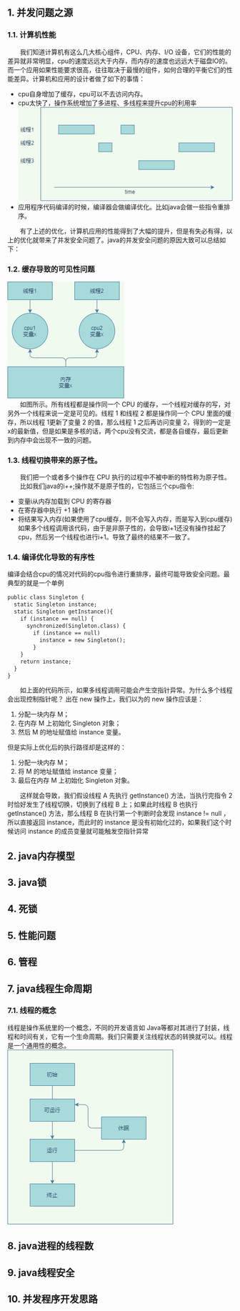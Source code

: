 ## 1. 并发问题之源
### 1.1. 计算机性能
&emsp;&emsp;我们知道计算机有这么几大核心组件，CPU、内存、I/O 设备，它们的性能的差异就非常明显，cpu的速度远远大于内存，而内存的速度也远远大于磁盘IO的。而一个应用如果性能要求很高，往往取决于最慢的组件，如何合理的平衡它们的性能差异。计算机和应用的设计者做了如下的事情：
* cpu自身增加了缓存，cpu可以不去访问内存。
* cpu太快了，操作系统增加了多进程、多线程来提升cpu的利用率  
![](线程切换.png)
* 应用程序代码编译的时候，编译器会做编译优化。比如java会做一些指令重排序。  

&emsp;&emsp;有了上述的优化，计算机应用的性能得到了大幅的提升，但是有失必有得，以上的优化就带来了并发安全问题了。java的并发安全问题的原因大致可以总结如下：  
### 1.2. 缓存导致的可见性问题
![](多核cpu缓存.png)  
&emsp;&emsp;如图所示。所有线程都是操作同一个 CPU 的缓存，一个线程对缓存的写，对另外一个线程来说一定是可见的。线程 1 和线程 2 都是操作同一个 CPU 里面的缓存，所以线程 1更新了变量 2 的值，那么线程 1 之后再访问变量 2，得到的一定是x的最新值，但是如果是多核的话，两个cpu没有交流，都是各自缓存，最后更新到内存中会出现不一致的问题。
### 1.3. 线程切换带来的原子性。
&emsp;&emsp;我们把一个或者多个操作在 CPU 执行的过程中不被中断的特性称为原子性。  
&emsp;&emsp;比如我们java的i++;操作就不是原子性的，它包括三个cpu指令:
* 变量i从内存加载到 CPU 的寄存器
* 在寄存器中执行 +1 操作
* 将结果写入内存(如果使用了cpu缓存，则不会写入内存，而是写入到cpu缓存)  
如果多个线程调用该代码，由于是非原子性的，会导致i+1还没有操作挂起了cpu，然后另一个线程也进行i+1。导致了最终的结果不一致了。
### 1.4. 编译优化导致的有序性
编译会结合cpu的情况对代码的cpu指令进行重排序，最终可能导致安全问题。最典型的就是一个单例
```
public class Singleton {
  static Singleton instance;
  static Singleton getInstance(){
    if (instance == null) {
      synchronized(Singleton.class) {
        if (instance == null)
          instance = new Singleton();
        }
    }
    return instance;
  }
}
```
&emsp;&emsp;如上面的代码所示，如果多线程调用可能会产生空指针异常。为什么多个线程会出现控制指针呢？
出在 new 操作上，我们以为的 new 操作应该是：
1. 分配一块内存 M；
2. 在内存 M 上初始化 Singleton 对象；
3. 然后 M 的地址赋值给 instance 变量。  

但是实际上优化后的执行路径却是这样的：  
1. 分配一块内存 M；
2. 将 M 的地址赋值给 instance 变量；
3. 最后在内存 M 上初始化 Singleton 对象。  

&emsp;&emsp;这样就会导致，我们假设线程 A 先执行 getInstance() 方法，当执行完指令 2 时恰好发生了线程切换，切换到了线程 B 上；如果此时线程 B 也执行 getInstance() 方法，那么线程 B 在执行第一个判断时会发现 instance != null ，所以直接返回 instance，而此时的 instance 是没有初始化过的，如果我们这个时候访问 instance 的成员变量就可能触发空指针异常
## 2. java内存模型
## 3. java锁
## 4. 死锁
## 5. 性能问题
## 6. 管程
## 7. java线程生命周期
### 7.1. 线程的概念
线程是操作系统里的一个概念，不同的开发语言如 Java等都对其进行了封装，线程和时间有关，它有一个生命周期。我们只需要关注线程状态的转换就可以。线程是一个通用性的概念。
![](通用线程状态.png)
## 8. java进程的线程数
## 9. java线程安全
## 10. 并发程序开发思路